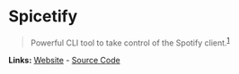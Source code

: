 # Spicetify

> Powerful CLI tool to take control of the Spotify client.<sup>[1][desc]</sup>

**Links:** [Website] - [Source Code]

[website]: https://spicetify.app/
[desc]: https://spicetify.app/
[source code]: https://github.com/spicetify/spicetify-cli
